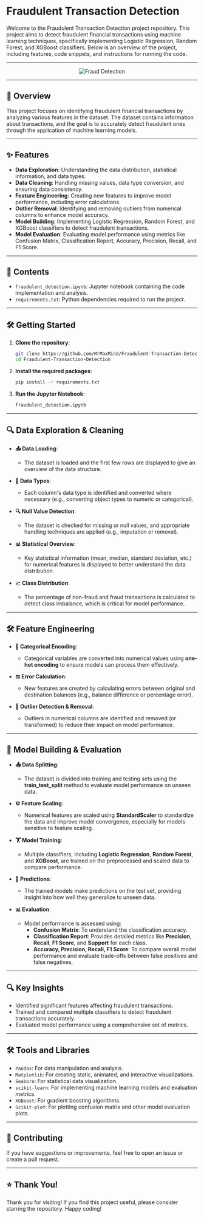 # **Fraudulent Transaction Detection**

Welcome to the Fraudulent Transaction Detection project repository. This project aims to detect fraudulent financial transactions using machine learning techniques, specifically implementing Logistic Regression, Random Forest, and XGBoost classifiers. Below is an overview of the project, including features, code snippets, and instructions for running the code.

---

<div align="center">
  <img src="./Fraud-Detection.png" alt="Fraud Detection" style="border:none;">
</div>

---

## 🚀 **Overview**

This project focuses on identifying fraudulent financial transactions by analyzing various features in the dataset. The dataset contains information about transactions, and the goal is to accurately detect fraudulent ones through the application of machine learning models.

---

## ✨ **Features**

- **Data Exploration**: Understanding the data distribution, statistical information, and data types.
- **Data Cleaning**: Handling missing values, data type conversion, and ensuring data consistency.
- **Feature Engineering**: Creating new features to improve model performance, including error calculations.
- **Outlier Removal**: Identifying and removing outliers from numerical columns to enhance model accuracy.
- **Model Building**: Implementing Logistic Regression, Random Forest, and XGBoost classifiers to detect fraudulent transactions.
- **Model Evaluation**: Evaluating model performance using metrics like Confusion Matrix, Classification Report, Accuracy, Precision, Recall, and F1 Score.

---

## 📂 **Contents**

- `fraudulent_detection.ipynb`: Jupyter notebook containing the code implementation and analysis.
- `requirements.txt`: Python dependencies required to run the project.

---

## 🛠️  **Getting Started**

1. **Clone the repository**:
   ```bash
   git clone https://github.com/MrMaxMind/Fraudulent-Transaction-Detection.git
   cd Fraudulent-Transaction-Detection
2. **Install the required packages**:
   ```bash
   pip install -r requirements.txt
3. **Run the Jupyter Notebook**:
   ```bash
   fraudulent_detection.ipynb

---

## 🔍 **Data Exploration & Cleaning**

- **📥 Data Loading**: 
   - The dataset is loaded and the first few rows are displayed to give an overview of the data structure.
   
- **🔢 Data Types**: 
   - Each column's data type is identified and converted where necessary (e.g., converting object types to numeric or categorical).
   
- **🔍 Null Value Detection**: 
   - The dataset is checked for missing or null values, and appropriate handling techniques are applied (e.g., imputation or removal).
   
- **📊 Statistical Overview**: 
   - Key statistical information (mean, median, standard deviation, etc.) for numerical features is displayed to better understand the data distribution.
   
- **📈 Class Distribution**: 
   - The percentage of non-fraud and fraud transactions is calculated to detect class imbalance, which is critical for model performance.

---

## 🛠️ **Feature Engineering**

- **🔄 Categorical Encoding**: 
   - Categorical variables are converted into numerical values using **one-hot encoding** to ensure models can process them effectively.
   
- **⚖️ Error Calculation**: 
   - New features are created by calculating errors between original and destination balances (e.g., balance difference or percentage error).
   
- **🚫 Outlier Detection & Removal**: 
   - Outliers in numerical columns are identified and removed (or transformed) to reduce their impact on model performance.

---

## 🤖 **Model Building & Evaluation**

- **📤 Data Splitting**: 
   - The dataset is divided into training and testing sets using the **train_test_split** method to evaluate model performance on unseen data.
   
- **⚙️ Feature Scaling**: 
   - Numerical features are scaled using **StandardScaler** to standardize the data and improve model convergence, especially for models sensitive to feature scaling.
   
- **🏋️ Model Training**: 
   - Multiple classifiers, including **Logistic Regression**, **Random Forest**, and **XGBoost**, are trained on the preprocessed and scaled data to compare performance.
   
- **🔮 Predictions**: 
   - The trained models make predictions on the test set, providing insight into how well they generalize to unseen data.
   
- **📊 Evaluation**: 
   - Model performance is assessed using:
     - **Confusion Matrix**: To understand the classification accuracy.
     - **Classification Report**: Provides detailed metrics like **Precision**, **Recall**, **F1 Score**, and **Support** for each class.
     - **Accuracy, Precision, Recall, F1 Score**: To compare overall model performance and evaluate trade-offs between false positives and false negatives.

---


## 🔍 **Key Insights**

- Identified significant features affecting fraudulent transactions.
- Trained and compared multiple classifiers to detect fraudulent transactions accurately.
- Evaluated model performance using a comprehensive set of metrics.

---

## 🛠️ **Tools and Libraries**

- `Pandas`: For data manipulation and analysis.
- `Matplotlib`: For creating static, animated, and interactive visualizations.
- `Seaborn`: For statistical data visualization.
- `scikit-learn`: For implementing machine learning models and evaluation metrics.
- `XGBoost`: For gradient boosting algorithms.
- `Scikit-plot`: For plotting confusion matrix and other model evaluation plots.

---

## 🤝 **Contributing**
If you have suggestions or improvements, feel free to open an issue or create a pull request.

---

## ⭐ **Thank You!**

Thank you for visiting! If you find this project useful, please consider starring the repository. Happy coding!

